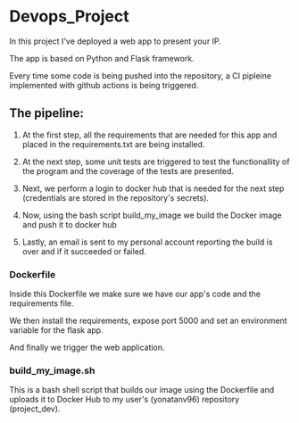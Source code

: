 # Devops_Project

In this project I've deployed a web app to present your IP.

The app is based on Python and Flask framework.

Every time some code is being pushed into the repository, a CI pipleine implemented with github actions is being triggered.

## The pipeline:
1. At the first step, all the requirements that are needed for this app and placed in the requirements.txt are being installed.

2. At the next step, some unit tests are triggered to test the functionallity of the program and the coverage of the tests are presented.

3. Next, we perform a login to docker hub that is needed for the next step (credentials are stored in the repository's secrets).

4. Now, using the bash script build_my_image we build the Docker image and push it to docker hub 

5. Lastly, an email is sent to my personal account reporting the build is over and if it succeeded or failed.

### Dockerfile

Inside this Dockerfile we make sure we have our app's code and the requirements file.

We then install the requirements, expose port 5000 and set an environment variable for the flask app.

And finally we trigger the web application.

### build_my_image.sh

This is a bash shell script that builds our image using the Dockerfile and uploads it to Docker Hub to my user's (yonatanv96) repository (project_dev).